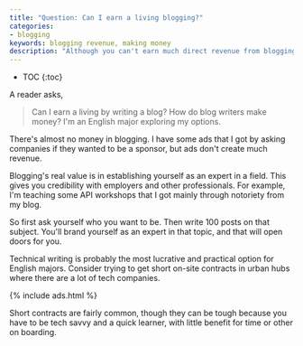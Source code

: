```yaml
---
title: "Question: Can I earn a living blogging?"
categories:
- blogging
keywords: blogging revenue, making money
description: "Although you can't earn much direct revenue from blogging, writing a professional blog can be brand you as an expert in a specific field. This can open doors for you professionally."
---
```


* TOC
{:toc}

A reader asks,

>Can I earn a living by writing a blog? How do blog writers make money? I'm an English major exploring my options.

There's almost no money in blogging. I have some ads that I got by asking companies if they wanted to be a sponsor, but ads don't create much revenue.

Blogging's real value is in establishing yourself as an expert in a field. This gives you credibility with employers and other professionals. For example, I'm teaching some API workshops that I got mainly through notoriety from my blog.

So first ask yourself who you want to be. Then write 100 posts on that subject. You'll brand yourself as an expert in that topic, and that will open doors for you.

Technical writing is probably the most lucrative and practical option for English majors. Consider trying to get short on-site contracts in urban hubs where there are a lot of tech companies.

{% include ads.html %}

Short contracts are fairly common, though they can be tough because you have to be tech savvy and a quick learner, with little benefit for time or other on boarding.
